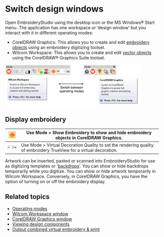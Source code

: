 # Switch design windows

Open EmbroideryStudio using the desktop icon or the MS Windows® Start menu. The application has one workspace or ‘design window’ but you interact with it in different operating modes:

- CorelDRAW Graphics: This allows you to create and edit [embroidery objects](../../glossary/glossary#embroidery-objects) using an embroidery digitizing toolset.
- Wilcom Workspace: This allows you to create and edit [vector objects](../../glossary/glossary) using the CorelDRAW® Graphics Suite toolset.

![summary_-_create00005.png](assets/summary_-_create00005.png)

## Display embroidery

| ![ShowEmbroidery.png](assets/ShowEmbroidery.png)                     | Use Mode > Show Embroidery to show and hide embroidery objects in CorelDRAW Graphics.                               |
| -------------------------------------------------------------------- | ------------------------------------------------------------------------------------------------------------------- |
| ![VirtualDecorationQuality.png](assets/VirtualDecorationQuality.png) | Use Mode > Virtual Decoration Quality to set the rendering quality of embroidery TrueView for a virtual decoration. |

Artwork can be inserted, pasted or scanned into EmbroideryStudio for use as digitizing templates or ‘[backdrops](../../glossary/glossary)’. You can show or hide backdrops temporarily while you digitize. You can show or hide artwork temporarily in Wilcom Workspace. Conversely, in CorelDRAW Graphics, you have the option of turning on or off the embroidery display.

## Related topics

- [Operating modes](../../Basics/basics/Operating_modes)
- [Wilcom Workspace window](../../Basics/basics/Wilcom_Workspace_window)
- [CorelDRAW Graphics window](../../Basics/basics/CorelDRAW_Graphics_window)
- [Viewing design components](../../Basics/view/Viewing_design_components)
- [Output combined virtual embroidery & print](../../Applied/mixed/Output_combined_virtual_embroidery_print)
